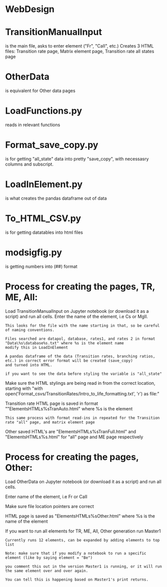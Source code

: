 # WebDesign
# TransitionManualInput 
is the main file, asks to enter element ("Fr", "CaII", etc.)
Creates 3 HTML files: Transition rate page, Matrix element page, Transition rate all states page

# OtherData 
is equivalent for Other data pages

# LoadFunctions.py 
reads in relevant functions

# Format_save_copy.py 
is for getting "all_state" data into pretty "save_copy", with necessasry columns and subscript.

# LoadInElement.py 
is what creates the pandas dataframe out of data

# To_HTML_CSV.py 
is for getting datatables into html files

# modsigfig.py 
is getting numbers into (##) format

# Process for creating the pages, TR, ME, All: 
Load TransitionManualInput on Jupyter notebook (or download it as a script)
and run all cells.
Enter the name of the element, i.e Cs or MgII. 

	This looks for the file with the name starting in that, so be careful of naming conventions.
	
	Files searched are datapol, database, rates1, and rates 2 in format "Data\%s\database%s.txt" where %s is the element name
	modify this in LoadInElement
	
	A pandas dataframe of the data (Transition rates, branching ratios, etc.) in correct error format will be created (save_copy)
	and turned into HTML.
	
	if you want to see the data before styling the variable is "all_state"
Make sure the HTML stylings are being read in from the correct location, starting with "with open('Format_csvs/TransitionRates/Intro_to_life_formatting.txt', 'r') as file:"

Transition rate HTML page is saved in format ""ElementsHTMLs\%sTranAuto.html" where %s is the element

	This same process with format read-ins in repeated for the Transition rate "all" page, and matrix element page
	
Other saved HTML's are "ElementsHTMLs\%sTranFull.html" and "ElementsHTMLs\%s.html" for "all" page and ME page respectively

# Process for creating the pages, Other:
Load OtherData on Jupyter notebook (or download it as a script)
and run all cells.

Enter name of the element, i.e Fr or CaII

Make sure file location pointers are correct

HTML page is saved as "ElementsHTMLs\%sOther.html" where %s is the name of the element

If you want to run all elements for TR, ME, All, Other generation run Master1

	Currently runs 12 elements, can be expanded by adding elements to top list
	
	Note: make sure that if you modify a notebook to run a specific element (like by saying element = "Be") 
	
	you comment this out in the version Master1 is running, or it will run the same element over and over again.
	
	You can tell this is happening based on Master1's print returns.





